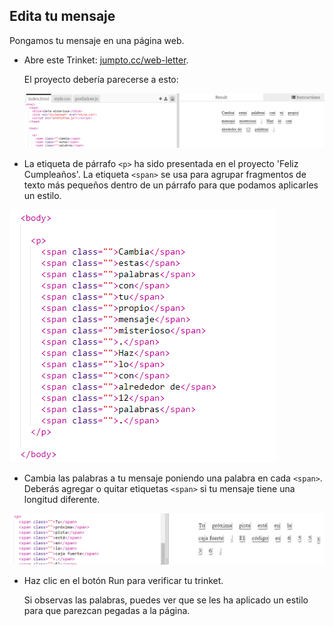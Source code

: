 ## Edita tu mensaje

Pongamos tu mensaje en una página web.

+ Abre este Trinket: <a href="http://jumpto.cc/web-letter" target="_blank">jumpto.cc/web-letter</a>.
    
    El proyecto debería parecerse a esto:
    
    ![captura de pantalla](images/letter-starter.png)

+ La etiqueta de párrafo `<p>` ha sido presentada en el proyecto 'Feliz Cumpleaños'. La etiqueta `<span>` se usa para agrupar fragmentos de texto más pequeños dentro de un párrafo para que podamos aplicarles un estilo.

![captura de pantalla](images/letter-placeholder.png)

+ Cambia las palabras a tu mensaje poniendo una palabra en cada `<span>`. Deberás agregar o quitar etiquetas `<span>` si tu mensaje tiene una longitud diferente. 

![captura de pantalla](images/letter-message.png)

+ Haz clic en el botón Run para verificar tu trinket.
    
    Si observas las palabras, puedes ver que se les ha aplicado un estilo para que parezcan pegadas a la página.